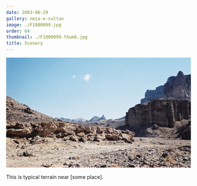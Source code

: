 ```yaml
---
date: 2003-06-29
gallery: neza-e-sultan
image: ./F1000099.jpg
order: 64
thumbnail: ./F1000099-thumb.jpg
title: Scenery
---
```


![Scenery](./F1000099.jpg)

This is typical terrain near [some place].